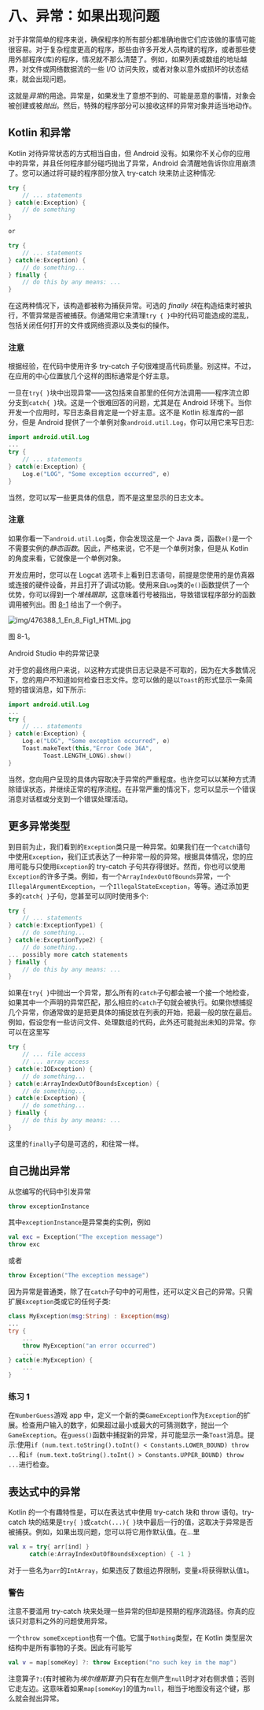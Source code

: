 # 八、异常：如果出现问题

对于非常简单的程序来说，确保程序的所有部分都准确地做它们应该做的事情可能很容易。对于复杂程度更高的程序，那些由许多开发人员构建的程序，或者那些使用外部程序(库)的程序，情况就不那么清楚了。例如，如果列表或数组的地址越界，对文件或网络数据流的一些 I/O 访问失败，或者对象以意外或损坏的状态结束，就会出现问题。

这就是*异常*的用途。异常是，如果发生了意想不到的、可能是恶意的事情，对象会被创建或被*抛出*。然后，特殊的程序部分可以接收这样的异常对象并适当地动作。

## Kotlin 和异常

Kotlin 对待异常状态的方式相当自由，但 Android 没有。如果你不关心你的应用中的异常，并且任何程序部分碰巧抛出了异常，Android 会清醒地告诉你应用崩溃了。您可以通过将可疑的程序部分放入 try-catch 块来防止这种情况:

```kt
try {
    // ... statements
} catch(e:Exception) {
    // do something
}

or

try {
    // ... statements
} catch(e:Exception) {
    // do something...
} finally {
    // do this by any means: ...
}

```

在这两种情况下，该构造都被称为捕获异常。可选的 *finally 块*在构造结束时被执行，不管异常是否被捕获。你通常用它来清理`try { }`中的代码可能造成的混乱，包括关闭任何打开的文件或网络资源以及类似的操作。

### 注意

根据经验，在代码中使用许多 try-catch 子句很难提高代码质量。别这样。不过，在应用的中心位置放几个这样的图标通常是个好主意。

一旦在`try{ }`块中出现异常——这包括来自那里的任何方法调用——程序流立即分支到`catch{ }`块。这是一个很难回答的问题，尤其是在 Android 环境下。当你开发一个应用时，写日志条目肯定是一个好主意。这不是 Kotlin 标准库的一部分，但是 Android 提供了一个单例对象`android.util.Log`，你可以用它来写日志:

```kt
import android.util.Log
...
try {
    // ... statements
} catch(e:Exception) {
    Log.e("LOG", "Some exception occurred", e)
}

```

当然，您可以写一些更具体的信息，而不是这里显示的日志文本。

### 注意

如果你看一下`android.util.Log`类，你会发现这是一个 Java 类，函数`e()`是一个不需要实例的*静态函数*。因此，严格来说，它不是一个单例对象，但是从 Kotlin 的角度来看，它就像是一个单例对象。

开发应用时，您可以在 Logcat 选项卡上看到日志语句，前提是您使用的是仿真器或连接的硬件设备，并且打开了调试功能。使用来自`Log`类的`e()`函数提供了一个优势，你可以得到一个*堆栈跟踪*，这意味着行号被指出，导致错误程序部分的函数调用被列出。图 [8-1](#Fig1) 给出了一个例子。

![img/476388_1_En_8_Fig1_HTML.jpg](img/476388_1_En_8_Fig1_HTML.jpg)

图 8-1。

Android Studio 中的异常记录

对于您的最终用户来说，以这种方式提供日志记录是不可取的，因为在大多数情况下，您的用户不知道如何检查日志文件。您可以做的是以`Toast`的形式显示一条简短的错误消息，如下所示:

```kt
import android.util.Log
...
try {
    // ... statements
} catch(e:Exception) {
    Log.e("LOG", "Some exception occurred", e)
    Toast.makeText(this,"Error Code 36A",
          Toast.LENGTH_LONG).show()
}

```

当然，您向用户呈现的具体内容取决于异常的严重程度。也许您可以以某种方式清除错误状态，并继续正常的程序流程。在非常严重的情况下，您可以显示一个错误消息对话框或分支到一个错误处理活动。

## 更多异常类型

到目前为止，我们看到的`Exception`类只是一种异常。如果我们在一个`catch`语句中使用`Exception`，我们正式表达了一种非常一般的异常。根据具体情况，您的应用可能与只使用`Exception`的 try-catch 子句共存得很好。然而，你也可以使用`Exception`的许多子类。例如，有一个`ArrayIndexOutOfBounds`异常，一个`IllegalArgumentException`，一个`IllegalStateException`，等等。通过添加更多的`catch{ }`子句，您甚至可以同时使用多个:

```kt
try {
    // ... statements
} catch(e:ExceptionType1) {
    // do something...
} catch(e:ExceptionType2) {
    // do something...
... possibly more catch statements
} finally {
    // do this by any means: ...
}

```

如果在`try{ }`中抛出一个异常，那么所有的`catch`子句都会被一个接一个地检查，如果其中一个声明的异常匹配，那么相应的`catch`子句就会被执行。如果你想捕捉几个异常，你通常做的是把更具体的捕捉放在列表的开始，把最一般的放在最后。例如，假设您有一些访问文件、处理数组的代码，此外还可能抛出未知的异常。你可以在这里写

```kt
try {
    // ... file access
    // ... array access
} catch(e:IOException) {
    // do something...
} catch(e:ArrayIndexOutOfBoundsException) {
    // do something...
} catch(e:Exception) {
    // do something...
} finally {
    // do this by any means: ...
}

```

这里的`finally`子句是可选的，和往常一样。

## 自己抛出异常

从您编写的代码中引发异常

```kt
throw exceptionInstance

```

其中`exceptionInstance`是异常类的实例，例如

```kt
val exc = Exception("The exception message")
throw exc

```

或者

```kt
throw Exception("The exception message")

```

因为异常是普通类，除了在`catch`子句中的可用性，还可以定义自己的异常。只需扩展`Exception`类或它的任何子类:

```kt
class MyException(msg:String) : Exception(msg)
...
try {
    ...
    throw MyException("an error occurred")
    ...
} catch(e:MyException) {
    ...
}

```

### 练习 1

在`NumberGuess`游戏 app 中，定义一个新的类`GameException`作为`Exception`的扩展。检查用户输入的数字，如果超过最小或最大的可猜测数字，抛出一个`GameException`。在`guess()`函数中捕捉新的异常，并可能显示一条`Toast`消息。提示:使用`if (num.text.toString().toInt() < Constants.LOWER_BOUND) throw ...`和`if (num.text.toString().toInt() > Constants.UPPER_BOUND) throw ...`进行检查。

## 表达式中的异常

Kotlin 的一个有趣特性是，可以在表达式中使用 try-catch 块和 throw 语句。try-catch 块的结果是`try{ }`或`catch(...){ }`块中最后一行的值，这取决于异常是否被捕获。例如，如果出现问题，您可以将它用作默认值。在…里

```kt
val x = try{ arr[ind] }
      catch(e:ArrayIndexOutOfBoundsException) { -1 }

```

对于一些名为`arr`的`IntArray`，如果违反了数组边界限制，变量`x`将获得默认值`1`。

### 警告

注意不要滥用 try-catch 块来处理一些异常的但却是预期的程序流路径。你真的应该只对意料之外的问题使用异常。

一个`throw someException`也有一个值。它属于`Nothing`类型，在 Kotlin 类型层次结构中是所有事物的子类。因此有可能写

```kt
val v = map[someKey] ?: throw Exception("no such key in the map")

```

注意算子`?:`(有时被称为*埃尔维斯算子*)只有在左侧产生`null`时才对右侧求值；否则它走左边。这意味着如果`map[someKey]`的值为`null`，相当于地图没有这个键，那么就会抛出异常。